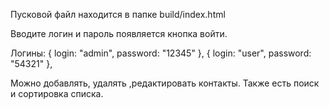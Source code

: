 Пусковой файл находится в папке build/index.html

Вводите логин и пароль появляется кнопка войти.

Логины: 
  {
    login: "admin",
    password: "12345"
  },
  {
    login: "user",
    password: "54321"
  },

Можно добавлять, удалять ,редактировать контакты.
Также есть поиск и сортировка списка.
